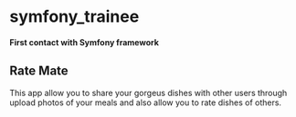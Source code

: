 # symfony_trainee

#### First contact with Symfony framework

## Rate Mate
This app allow you to share your gorgeus dishes with other users through upload photos of your meals and also allow you to rate dishes of others.
